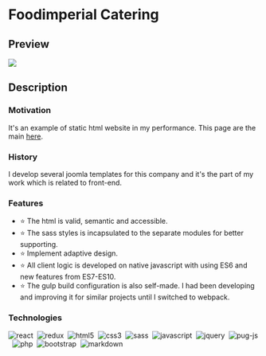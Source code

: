 # Foodimperial Catering

## Preview

<img src="https://github.com/Peter-Ilyash/Foodimperial-Catering/blob/main/assets/preview.png">

## Description

### Motivation

It's an example of static html website in my performance. 
This page are the main [here][foodimperial]. 

### History

I develop several joomla templates for this company
and it's the part of my work which is related to front-end.

### Features
- ⭐ The html is valid, semantic and accessible.
- ⭐ The sass styles is incapsulated to the separate modules for better supporting.
- ⭐ Implement adaptive design.
- ⭐ All client logic is developed on native javascript with using ES6 and new features from ES7-ES10.
- ⭐ The gulp build configuration is also self-made. I had been developing and improving it for similar
projects until I switched to webpack.

### Technologies

<img alt="react" src="https://img.shields.io/badge/react-8C0000.svg?&style=for-the-badge&logo=react&logoColor=fff&logoWidth=20&labelColor=AC1F21" />&nbsp;
<img alt="redux" src="https://img.shields.io/badge/redux-8C0000.svg?&style=for-the-badge&logo=redux&logoColor=fff&logoWidth=20&labelColor=AC1F21" />&nbsp;
<img alt="html5" src="https://img.shields.io/badge/html-8C0000.svg?&style=for-the-badge&logo=html5&logoColor=fff&logoWidth=20&labelColor=AC1F21" />&nbsp;
<img alt="css3" src="https://img.shields.io/badge/css-8C0000.svg?&style=for-the-badge&logo=css3&logoColor=fff&logoWidth=20&labelColor=AC1F21" />&nbsp;
<img alt="sass" src="https://img.shields.io/badge/sass-8C0000.svg?&style=for-the-badge&logo=sass&logoColor=fff&logoWidth=20&labelColor=AC1F21" />&nbsp;
<img alt="javascript" src="https://img.shields.io/badge/javascript-8C0000.svg?&style=for-the-badge&logo=javascript&logoColor=fff&logoWidth=20&labelColor=AC1F21" />&nbsp;
<img alt="jquery" src="https://img.shields.io/badge/jquery-8C0000.svg?&style=for-the-badge&logo=javascript&logoColor=fff&logoWidth=20&labelColor=AC1F21" />&nbsp;
<img alt="pug-js" src="https://img.shields.io/badge/Pug-8C0000.svg?&style=for-the-badge&logo=pug&logoColor=fff&logoWidth=20&labelColor=AC1F21" />&nbsp;
<img alt="php" src="https://img.shields.io/badge/php-8C0000.svg?&style=for-the-badge&logo=php&logoColor=fff&logoWidth=20&labelColor=AC1F21" />&nbsp;
<img alt="bootstrap" src="https://img.shields.io/badge/bootstrap-8C0000.svg?&style=for-the-badge&logo=bootstrap&logoColor=fff&logoWidth=20&labelColor=AC1F21" />&nbsp;
<img alt="markdown" src="https://img.shields.io/badge/markdown-8C0000.svg?&style=for-the-badge&logo=markdown&logoColor=fff&logoWidth=20&labelColor=AC1F21" />&nbsp;

[foodimperial]: foodimperial-catering.com.ua